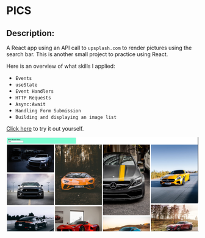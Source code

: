 # PICS

## Description:
A React app using an API call to `upsplash.com` to render pictures using the search bar. This is another small project to practice using React.

Here is an overview of what skills I applied: 
- `Events` 
- `useState`
- `Event Handlers`
- `HTTP Requests`
- `Async:Await`
- `Handling Form Submission`
- `Building and displaying an image list`

[Click here](https://blksmk8483.github.io/pics/) to try it out yourself.

![pics searc bar app](assets/pic1.png)
